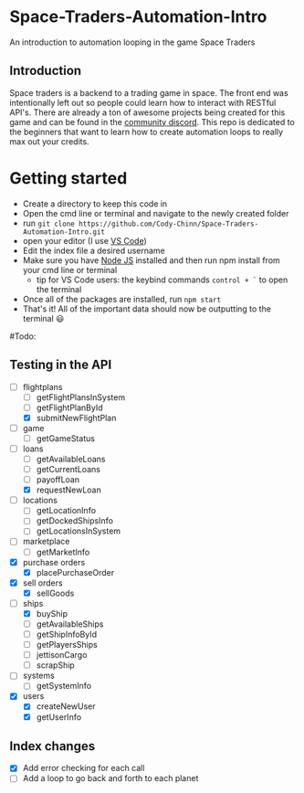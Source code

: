 # Space-Traders-Automation-Intro
An introduction to automation looping in the game Space Traders

## Introduction
Space traders is a backend to a trading game in space. The front end was intentionally left out so people could learn how to interact with RESTful API's. There are already a ton of awesome projects being created for this game and can be found in the [community discord](https://discord.gg/tQcRvx6a). This repo is dedicated to the beginners that want to learn how to create automation loops to really max out your credits.

# Getting started
 - Create a directory to keep this code in
 - Open the cmd line or terminal and navigate to the newly created folder
 - run ```git clone https://github.com/Cody-Chinn/Space-Traders-Automation-Intro.git```
 - open your editor (I use [VS Code](https://code.visualstudio.com/download))
 - Edit the index file a desired username
 - Make sure you have [Node JS](https://nodejs.org/en/download/) installed and then run npm install from your cmd line or terminal
    - tip for VS Code users: the keybind commands ``` control + ` ``` to open the terminal
 - Once all of the packages are installed, run ```npm start```
 - That's it! All of the important data should now be outputting to the terminal 😃

#Todo:
## Testing in the API
- [ ] flightplans
    - [ ] getFlightPlansInSystem
    - [ ] getFlightPlanById
    - [x] submitNewFlightPlan
- [ ] game
    - [ ] getGameStatus
- [ ] loans
    - [ ] getAvailableLoans
    - [ ] getCurrentLoans
    - [ ] payoffLoan
    - [x] requestNewLoan
- [ ] locations
    - [ ] getLocationInfo
    - [ ] getDockedShipsInfo
    - [ ] getLocationsInSystem
- [ ] marketplace
    - [ ] getMarketInfo
- [x] purchase orders
    - [x] placePurchaseOrder
- [x] sell orders
    - [x] sellGoods
- [ ] ships
    - [x] buyShip
    - [ ] getAvailableShips
    - [ ] getShipInfoById
    - [ ] getPlayersShips
    - [ ] jettisonCargo
    - [ ] scrapShip
- [ ] systems
    - [ ] getSystemInfo
- [x] users
    - [x] createNewUser
    - [x] getUserInfo

## Index changes
- [x] Add error checking for each call
- [ ] Add a loop to go back and forth to each planet
